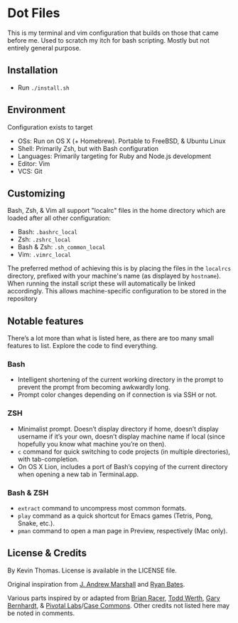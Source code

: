 # Dot Files
This is my terminal and vim configuration that builds on those that came before me. Used to scratch my itch for bash scripting. Mostly but not entirely general purpose.

## Installation
- Run `./install.sh`

## Environment
Configuration exists to target

- OSs: Run on OS X (+ Homebrew). Portable to FreeBSD, & Ubuntu Linux
- Shell: Primarily Zsh, but with Bash configuration
- Languages: Primarily targeting for Ruby and Node.js development
- Editor: Vim
- VCS: Git

## Customizing

Bash, Zsh, & Vim all support "localrc" files in the home directory which are
loaded after all other configuration:

- Bash: `.bashrc_local`
- Zsh: `.zshrc_local`
- Bash & Zsh: `.sh_common_local`
- Vim: `.vimrc_local`

The preferred method of achieving this is by placing the files in the `localrcs`
directory, prefixed with your machine's name (as displayed by `hostname`). When
running the install script these will automatically be linked accordingly. This
allows machine-specific configuration to be stored in the repository

## Notable features
There’s a lot more than what is listed here, as there are too many
small features to list. Explore the code to find everything.

### Bash
- Intelligent shortening of the current working directory in the prompt
  to prevent the prompt from becoming awkwardly long.
- Prompt color changes depending on if connection is via SSH or not.

### ZSH
- Minimalist prompt. Doesn’t display directory if home, doesn’t display
  username if it’s your own, doesn’t display machine name if local
  (since hopefully you know what machine you’re on then).
- `c` command for quick switching to code projects (in multiple
  directories), with tab-completion.
- On OS X Lion, includes a port of Bash’s copying of the current
  directory when opening a new tab in Terminal.app.

### Bash & ZSH
- `extract` command to uncompress most common formats.
- `play` command as a quick shortcut for Emacs games (Tetris, Pong,
  Snake, etc.).
- `pman` command to open a man page in Preview,
  respectively (Mac only).

## License & Credits
By Kevin Thomas. License is available in the LICENSE file.

Original inspiration from [J. Andrew Marshall](https://github.com/amarshall/dotfiles) and  [Ryan Bates](https://github.com/ryanb/dotfiles).

Various parts inspired by or adapted from
[Brian Racer](https://github.com/anveo/dotfiles),
[Todd Werth](https://github.com/twerth/dotfiles),
[Gary Bernhardt](https://github.com/garybernhardt/dotfiles), &
[Pivotal Labs](https://github.com/pivotal/vim-config)/[Case Commons](https://github.com/Casecommons/vim-config).
Other credits not listed here may be noted in comments.
